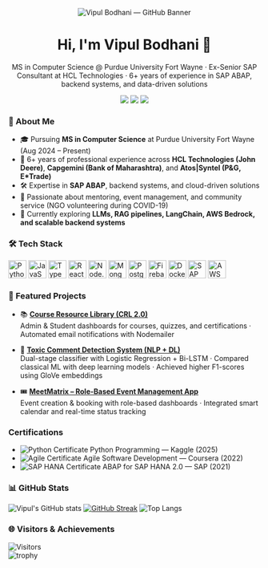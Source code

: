 <p align="center">
  <img src="assets/banner.png" alt="Vipul Bodhani — GitHub Banner" />
</p>

<h1 align="center">Hi, I'm Vipul Bodhani 👋</h1>
<p align="center">
MS in Computer Science @ Purdue University Fort Wayne · Ex-Senior SAP Consultant at HCL Technologies · 6+ years of experience in SAP ABAP, backend systems, and data-driven solutions
</p>

<p align="center">
  <a href="mailto:vbodhani11@gmail.com"><img src="https://img.shields.io/badge/Email-vbodhani11%40gmail.com-informational" /></a>
  <a href="https://www.linkedin.com/in/vipul-bodhani-58774617a/"><img src="https://img.shields.io/badge/LinkedIn-Vipul_Bodhani-blue" /></a>
  <a href="https://github.com/vbodhani11"><img src="https://img.shields.io/badge/GitHub-vbodhani11-black" /></a>
</p>

### 📌 About Me
- 🎓 Pursuing **MS in Computer Science** at Purdue University Fort Wayne (Aug 2024 – Present)  
- 💼 6+ years of professional experience across **HCL Technologies (John Deere)**, **Capgemini (Bank of Maharashtra)**, and **Atos|Syntel (P&G, E*Trade)**  
- 🛠️ Expertise in **SAP ABAP**, backend systems, and cloud-driven solutions  
- 🤝 Passionate about mentoring, event management, and community service (NGO volunteering during COVID-19)  
- 🌱 Currently exploring **LLMs, RAG pipelines, LangChain, AWS Bedrock, and scalable backend systems**

### 🛠️ Tech Stack
<p>
  <img alt="Python" src="https://cdn.jsdelivr.net/gh/devicons/devicon/icons/python/python-original.svg" width="36" />
  <img alt="JavaScript" src="https://cdn.jsdelivr.net/gh/devicons/devicon/icons/javascript/javascript-original.svg" width="36" />
  <img alt="TypeScript" src="https://cdn.jsdelivr.net/gh/devicons/devicon/icons/typescript/typescript-original.svg" width="36" />
  <img alt="React" src="https://cdn.jsdelivr.net/gh/devicons/devicon/icons/react/react-original.svg" width="36" />
  <img alt="Node.js" src="https://cdn.jsdelivr.net/gh/devicons/devicon/icons/nodejs/nodejs-original.svg" width="36" />
  <img alt="MongoDB" src="https://cdn.jsdelivr.net/gh/devicons/devicon/icons/mongodb/mongodb-original.svg" width="36" />
  <img alt="PostgreSQL" src="https://cdn.jsdelivr.net/gh/devicons/devicon/icons/postgresql/postgresql-original.svg" width="36" />
  <img alt="Firebase" src="https://cdn.jsdelivr.net/gh/devicons/devicon/icons/firebase/firebase-plain.svg" width="36" />
  <img alt="Docker" src="https://cdn.jsdelivr.net/gh/devicons/devicon/icons/docker/docker-original.svg" width="36" />
  <img alt="SAP" src="https://img.icons8.com/color/452/sap.png" width="36" />
  <img alt="AWS" src="https://img.icons8.com/color/452/amazon-web-services.png" width="36" />
</p>

### 🌟 Featured Projects
- 📚 **[Course Resource Library (CRL 2.0)](https://github.com/bodhvm01/Courselibrary)**  
  Admin & Student dashboards for courses, quizzes, and certifications · Automated email notifications with Nodemailer

- 🧠 **[Toxic Comment Detection System (NLP + DL)](https://github.com/Crownedprinz/dual-stage-toxic-comment-detection-system)**  
  Dual-stage classifier with Logistic Regression + Bi-LSTM · Compared classical ML with deep learning models · Achieved higher F1-scores using GloVe embeddings

- 🎟️ **[MeetMatrix – Role-Based Event Management App](https://github.com/Crownedprinz/MeetMatrix)**  
  Event creation & booking with role-based dashboards · Integrated smart calendar and real-time status tracking

### Certifications
- ![Python Certificate](https://www.kaggle.com/learn/certification/vipulbodhani/python)  Python Programming — Kaggle (2025)
- ![Agile Certificate](https://www.coursera.org/account/accomplishments/certificate/PVBZPLEW4UN7)  Agile Software Development — Coursera (2022)
- ![SAP HANA Certificate](https://www.credly.com/badges/417168cb-6630-4a87-ace4-26f2699422ba/linked_in_profile)  ABAP for SAP HANA 2.0 — SAP (2021)
  
### 📊 GitHub Stats
![Vipul's GitHub stats](https://github-readme-stats.vercel.app/api?username=vbodhani11&show_icons=true)
[![GitHub Streak](https://github-readme-streak-stats.herokuapp.com?user=vbodhani11)](https://git.io/streak-stats)
![Top Langs](https://github-readme-stats.vercel.app/api/top-langs/?username=vbodhani11&layout=compact&langs_count=6&hide=html,css)

### 🌐 Visitors & Achievements
![Visitors](https://komarev.com/ghpvc/?username=vbodhani11)  
![trophy](https://github-profile-trophy.vercel.app/?username=vbodhani11&margin-w=8)

